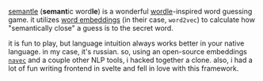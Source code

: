 [semantle](https://semantle.com/) (**semant**ic word**le**) is a wonderful
[wordle](https://www.nytimes.com/games/wordle/index.html)-inspired word guessing
game. it utilizes [word embeddings](https://en.wikipedia.org/wiki/Word_embedding)
(in their case, `word2vec`) to calculate how "semantically close" a guess is to
the secret word.

it is fun to play, but language intuition always works better in your native language.
in my case, it's russian. so, using an open-source embeddings 
[`navec`](https://github.com/natasha/navec) and a couple other NLP tools,
i hacked together a clone. also, i had a lot of fun writing frontend in svelte and fell
in love with this framework.
